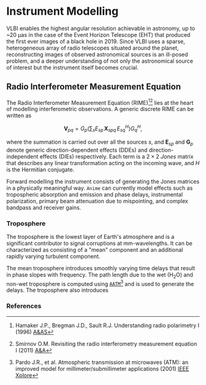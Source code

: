 # Instrument Modelling

VLBI enables the highest angular resolution achievable in astronomy, up to ~20 μas in the case of the Event Horizon Telescope (EHT) that produced the first ever images of a black hole in 2019. Since VLBI uses a sparse, heterogeneous array of radio telescopes situated around the planet, reconstructing images of observed astronomical sources is an ill-posed problem, and a deeper understanding of not only the astronomical source of interest but the instrument itself becomes crucial.

## Radio Interferometer Measurement Equation
The Radio Interferometer Measurement Equation (RIME)[^HBS][^OMS] lies at the heart of modelling interferometric observations. A generic discrete RIME can be written as

```math
\mathbf{V}_{pq} = G_p \left( \sum_{s} E_{sp}\, \mathbf{X}_{spq}\, E_{sq}^H \right) G_q^H,
```

where the summation is carried out over all the sources $s$, and $\boldsymbol{E}_{sp}$ and $\boldsymbol{G}_p$ denote generic direction-dependent effects (DDEs) and direction-independent effects (DIEs) respectively. Each term is a $2\times2$ *Jones* matrix that describes any linear transformation acting on the incoming wave, and $H$ is the Hermitian conjugate.

Forward modelling the instrument consists of generating the Jones matrices in a physically meaningful way. `Anime` can currently model effects such as tropospheric absorption and emission and phase delays, instrumental polarization, primary beam attenuation due to mispointing, and complex bandpass and receiver gains.

### Troposphere
The troposphere is the lowest layer of Earth's atmosphere and is a significant contributor to signal corruptions at mm-wavelengths. It can be characterized as consisting of a "mean" component and an additional rapidly varying turbulent component.

The mean troposphere introduces smoothly varying time delays that result in phase slopes with frequency. The path length due to the wet (H$_2$O) and non-wet troposphere is computed using [`AATM`](https://www.mrao.cam.ac.uk/~bn204/alma/atmomodel.html#aatm-download)[^JRP2001] and is used to generate the delays. The troposphere also introduces 

### References
[^HBS]: Hamaker J.P., Bregman J.D., Sault R.J. Understanding radio polarimetry I (1996) [A&AS](https://articles.adsabs.harvard.edu/pdf/1996A%26AS..117..137H)
[^OMS]: Smirnov O.M. Revisiting the radio interferometry measurement equation I (2011) [A&A](https://www.aanda.org/articles/aa/pdf/2011/03/aa16082-10.pdf)
[^JRP2001]: Pardo J.R., et al. Atmospheric transmission at microwaves (ATM): an improved model for millimeter/submillimeter applications (2001) [IEEE Xplore](https://ieeexplore.ieee.org/document/982447)
